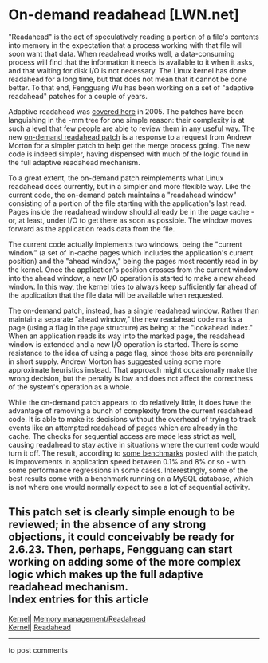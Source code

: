 # On-demand readahead [LWN.net]

"Readahead" is the act of speculatively reading a portion of a file's contents into memory in the expectation that a process working with that file will soon want that data. When readahead works well, a data-consuming process will find that the information it needs is available to it when it asks, and that waiting for disk I/O is not necessary. The Linux kernel has done readahead for a long time, but that does not mean that it cannot be done better. To that end, Fengguang Wu has been working on a set of "adaptive readahead" patches for a couple of years. 

Adaptive readahead was [covered here](http://lwn.net/Articles/155510/) in 2005. The patches have been languishing in the -mm tree for one simple reason: their complexity is at such a level that few people are able to review them in any useful way. The new [on-demand readahead patch](http://lwn.net/Articles/234784/) is a response to a request from Andrew Morton for a simpler patch to help get the merge process going. The new code is indeed simpler, having dispensed with much of the logic found in the full adaptive readahead mechanism. 

To a great extent, the on-demand patch reimplements what Linux readahead does currently, but in a simpler and more flexible way. Like the current code, the on-demand patch maintains a "readahead window" consisting of a portion of the file starting with the application's last read. Pages inside the readahead window should already be in the page cache - or, at least, under I/O to get there as soon as possible. The window moves forward as the application reads data from the file. 

The current code actually implements two windows, being the "current window" (a set of in-cache pages which includes the application's current position) and the "ahead window," being the pages most recently read in by the kernel. Once the application's position crosses from the current window into the ahead window, a new I/O operation is started to make a new ahead window. In this way, the kernel tries to always keep sufficiently far ahead of the application that the file data will be available when requested. 

The on-demand patch, instead, has a single readahead window. Rather than maintain a separate "ahead window," the new readahead code marks a page (using a flag in the `page` structure) as being at the "lookahead index." When an application reads its way into the marked page, the readahead window is extended and a new I/O operation is started. There is some resistance to the idea of using a page flag, since those bits are perennially in short supply. Andrew Morton has [suggested](/Articles/235175/) using some more approximate heuristics instead. That approach might occasionally make the wrong decision, but the penalty is low and does not affect the correctness of the system's operation as a whole. 

While the on-demand patch appears to do relatively little, it does have the advantage of removing a bunch of complexity from the current readahead code. It is able to make its decisions without the overhead of trying to track events like an attempted readahead of pages which are already in the cache. The checks for sequential access are made less strict as well, causing readahead to stay active in situations where the current code would turn it off. The result, according to [some benchmarks](/Articles/235181/) posted with the patch, is improvements in application speed between 0.1% and 8% or so - with some performance regressions in some cases. Interestingly, some of the best results come with a benchmark running on a MySQL database, which is not where one would normally expect to see a lot of sequential activity. 

This patch set is clearly simple enough to be reviewed; in the absence of any strong objections, it could conceivably be ready for 2.6.23. Then, perhaps, Fengguang can start working on adding some of the more complex logic which makes up the full adaptive readahead mechanism.  
Index entries for this article  
---  
[Kernel](/Kernel/Index)| [Memory management/Readahead](/Kernel/Index#Memory_management-Readahead)  
[Kernel](/Kernel/Index)| [Readahead](/Kernel/Index#Readahead)  
  


* * *

to post comments 
